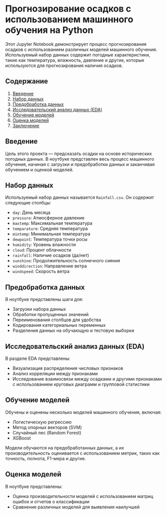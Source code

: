 # Прогнозирование осадков с использованием машинного обучения на Python

Этот Jupyter Notebook демонстрирует процесс прогнозирования осадков с использованием различных моделей машинного обучения. Используемый набор данных содержит погодные характеристики, такие как температура, влажность, давление и другие, которые используются для прогнозирования наличия осадков.

## Содержание
1. [Введение](#введение)
2. [Набор данных](#набор-данных)
3. [Предобработка данных](#предобработка-данных)
4. [Исследовательский анализ данных (EDA)](#исследовательский-анализ-данных-eda)
5. [Обучение моделей](#обучение-моделей)
6. [Оценка моделей](#оценка-моделей)
7. [Заключение](#заключение)

## Введение
Цель этого проекта — предсказать осадки на основе исторических погодных данных. В ноутбуке представлен весь процесс машинного обучения, начиная с загрузки и предобработки данных и заканчивая обучением и оценкой моделей.

## Набор данных
Используемый набор данных называется `Rainfall.csv`. Он содержит следующие столбцы:
- `day`: День месяца
- `pressure`: Атмосферное давление
- `maxtemp`: Максимальная температура
- `temparature`: Средняя температура
- `mintemp`: Минимальная температура
- `dewpoint`: Температура точки росы
- `humidity`: Уровень влажности
- `cloud`: Процент облачности
- `rainfall`: Наличие осадков (да/нет)
- `sunshine`: Продолжительность солнечного сияния
- `winddirection`: Направление ветра
- `windspeed`: Скорость ветра

## Предобработка данных
В ноутбуке представлены шаги для:
- Загрузки набора данных
- Обработки пропущенных значений
- Переименования столбцов для удобства
- Кодирования категориальных переменных
- Разделения данных на обучающую и тестовую выборки

## Исследовательский анализ данных (EDA)
В разделе EDA представлены:
- Визуализация распределения числовых признаков
- Анализ корреляции между признаками
- Исследование взаимосвязи между осадками и другими признаками с использованием круговых диаграмм и групповой статистики

## Обучение моделей
Обучены и оценены несколько моделей машинного обучения, включая:
- Логистическую регрессию
- Метод опорных векторов (SVM)
- Случайный лес (Random Forest)
- XGBoost

Модели обучаются на предобработанных данных, а их производительность оценивается с использованием метрик, таких как точность, полнота, F1-мера и другие.

## Оценка моделей
В ноутбуке представлены:
- Оценка производительности моделей с использованием матриц ошибок и отчетов о классификации
- Сравнение различных моделей для выявления наилучшей


